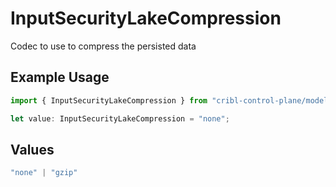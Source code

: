 # InputSecurityLakeCompression

Codec to use to compress the persisted data

## Example Usage

```typescript
import { InputSecurityLakeCompression } from "cribl-control-plane/models";

let value: InputSecurityLakeCompression = "none";
```

## Values

```typescript
"none" | "gzip"
```